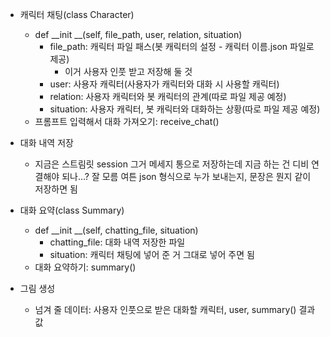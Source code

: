 - 캐릭터 채팅(class Character)
    - def __init __(self, file_path, user, relation, situation)
        - file_path: 캐릭터 파일 패스(봇 캐릭터의 설정 - 캐릭터 이름.json 파일로 제공)
            - 이거 사용자 인풋 받고 저장해 둘 것
        - user: 사용자 캐릭터(사용자가 캐릭터와 대화 시 사용할 캐릭터)
        - relation: 사용자 캐릭터와 봇 캐릭터의 관계(따로 파일 제공 예정)
        - situation: 사용자 캐릭터, 봇 캐릭터와 대화하는 상황(따로 파일 제공 예정)
    - 프롬프트 입력해서 대화 가져오기: receive_chat()

- 대화 내역 저장
    - 지금은 스트림릿 session 그거 메세지 통으로 저장하는데 지금 하는 건 디비 연결해야 되나…? 잘 모름 여튼 json 형식으로 누가 보내는지, 문장은 뭔지 같이 저장하면 됨

- 대화 요약(class Summary)
    - def __init __(self, chatting_file, situation)
        - chatting_file: 대화 내역 저장한 파일
        - situation: 캐릭터 채팅에 넣어 준 거 그대로 넣어 주면 됨
    - 대화 요약하기: summary()

- 그림 생성
    - 넘겨 줄 데이터: 사용자 인풋으로 받은 대화할 캐릭터, user, summary() 결과값